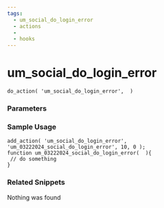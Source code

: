 ```yaml
---
tags: 
  - um_social_do_login_error
  - actions
  - 
  - hooks
---
```

# um\_social\_do\_login\_error

``` php:no-line-numbers
do_action( 'um_social_do_login_error',  )
```
<div class='hook-sep'></div>

### Parameters

<div class='hook-sep'></div>



### Sample Usage

``` php:no-line-numbers
add_action( 'um_social_do_login_error', 'um_03222024_social_do_login_error', 10, 0 );
function um_03222024_social_do_login_error(  ){
 // do something
}
```
<div class='hook-sep'></div>



### Related Snippets

Nothing was found


